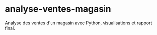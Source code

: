 # analyse-ventes-magasin
Analyse des ventes d'un magasin avec Python, visualisations et rapport final.
